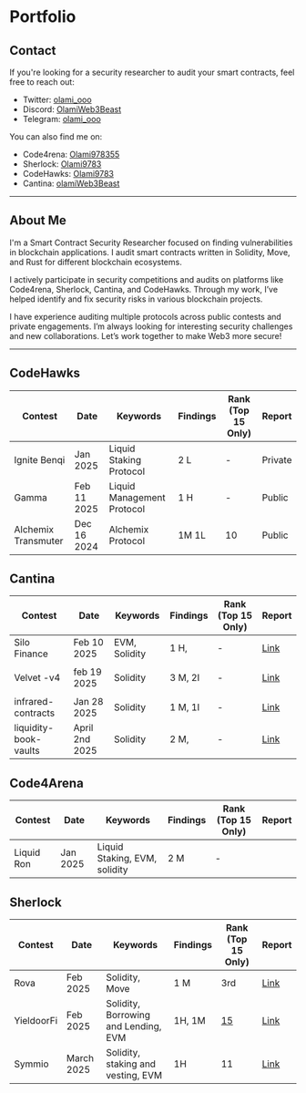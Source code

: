 # Portfolio
## Contact

If you're looking for a security researcher to audit your smart contracts, feel free to reach out:

- Twitter: [olami_ooo](x.com/olami_ooo)
- Discord: [OlamiWeb3Beast](discord.com/olami_ooo)
- Telegram: [olami_ooo](t.me/olami_ooo)

You can also find me on:
- Code4rena: [Olami978355](https://code4rena.com/@olami9783)
- Sherlock: [Olami9783](https://audits.sherlock.xyz/watson/)
- CodeHawks: [Olami9783](https://profiles.cyfrin.io/olami9783)
- Cantina: [olamiWeb3Beast](https://cantina.xyz/u/olamiWeb3Beast)

---

## About Me

I'm a Smart Contract Security Researcher focused on finding vulnerabilities in blockchain applications. I audit smart contracts written in Solidity, Move, and Rust for different blockchain ecosystems.

I actively participate in security competitions and audits on platforms like Code4rena, Sherlock, Cantina, and CodeHawks. Through my work, I’ve helped identify and fix security risks in various blockchain projects. 

I have experience auditing multiple protocols across public contests and private engagements. I’m always looking for interesting security challenges and new collaborations. Let’s work together to make Web3 more secure!

---
## CodeHawks

| Contest        | Date      | Keywords                 | Findings  | Rank (Top 15 Only) | Report   |
|---------------|----------|--------------------------|-----------|---------------------|----------|
| Ignite Benqi  | Jan 2025 | Liquid Staking Protocol | 2 L   | -                   | Private  |
| Gamma  | Feb 11 2025 | Liquid Management Protocol | 1 H    | -                   | Public  |
| Alchemix Transmuter| Dec 16 2024 | Alchemix Protocol | 1M 1L  | 10                  | Public  |



## Cantina

| Contest        | Date      | Keywords                 | Findings  | Rank (Top 15 Only) | Report   |
|---------------|----------|--------------------------|-----------|---------------------|----------|
| Silo Finance  | Feb 10 2025 | EVM, Solidity            | 1 H,   | -               | [Link](https://cantina.xyz/competitions/18f1e37b-9ac2-4ba9-b32e-50344500c1a7)|
|              |           |                   |          |                |          |
| Velvet -v4  | feb 19 2025|  Solidity            | 3 M, 2I | -               | [Link](https://cantina.xyz/competitions/8cf9c7a0-a7a6-446a-8577-1e2c254eb5a8)|
|                  |           |                 |          |                  |          |
| infrared-contracts  | Jan 28 2025 |  Solidity            | 1 M, 1I | -               | [Link](https://cantina.xyz/competitions/ac5f64e6-3bf2-4269-bbb0-4bcd70425a1d)|
| liquidity-book-vaults  | April 2nd 2025 |  Solidity            | 2 M,  | -               | [Link](https://cantina.xyz/competitions/076935b1-2706-48c6-bf0a-b3656aa24194)|


## Code4Arena

| Contest        | Date      | Keywords                 | Findings  | Rank (Top 15 Only) | Report   |
|---------------|----------|--------------------------|-----------|---------------------|----------|
| Liquid Ron  | Jan 2025  | Liquid Staking, EVM, solidity | 2 M | - |

## Sherlock

| Contest        | Date      | Keywords                 | Findings  | Rank (Top 15 Only) | Report   |
|---------------|----------|--------------------------|-----------|---------------------|----------|
| Rova        | Feb 2025 | Solidity, Move | 1 M   | 3rd     |   [Link](http://audits.sherlock.xyz/contests/498/report)   | 
| YieldoorFi  |  Feb 2025 | Solidity, Borrowing and Lending, EVM | 1H, 1M  | [15](https://audits.sherlock.xyz/contests/791/leaderboard)    | [Link](https://audits.sherlock.xyz/contests/791/report) 
| Symmio      | March 2025  | Solidity, staking and vesting, EVM | 1H | 11    | [Link](https://audits.sherlock.xyz/contests/838/report)      |
